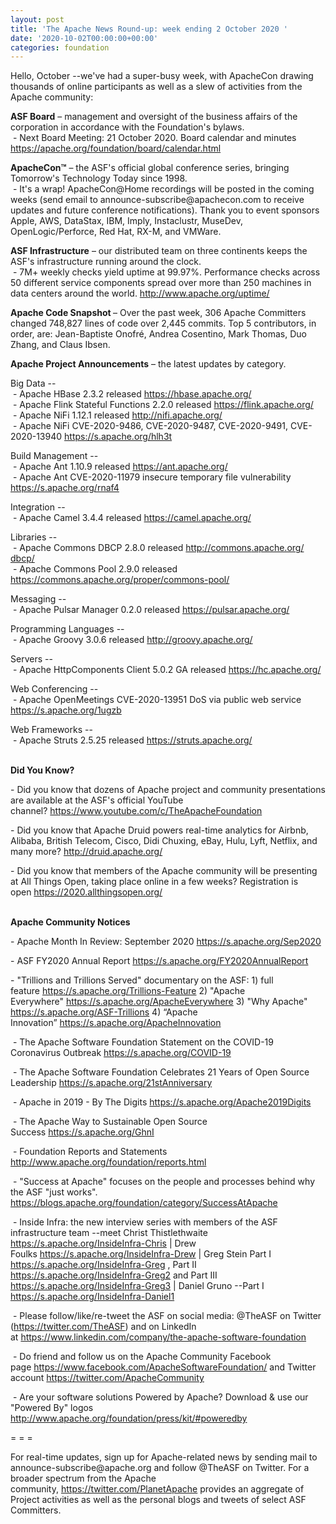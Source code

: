 ```yaml
---
layout: post
title: 'The Apache News Round-up: week ending 2 October 2020 '
date: '2020-10-02T00:00:00+00:00'
categories: foundation
---
```

<p></p><p></p><p></p><p></p><p></p><p></p><p></p><p>Hello, October --we've had a super-busy week, with ApacheCon drawing thousands of online participants as well as a slew of activities from the Apache
 community:</p><span style="font-weight: 700;">ASF Board</span>&nbsp;– management and oversight of the business affairs of the corporation in accordance with the Foundation's bylaws.<br>&nbsp;- Next Board Meeting: 21 October 2020. Board calendar and minutes <a href="https://apache.org/foundation/board/calendar.html" target="_blank">https://apache.org/foundation/board/calendar.html</a><p></p><p><span style="font-weight: 700;">ApacheCon™</span>&nbsp;– the ASF's official global conference series, bringing Tomorrow's Technology Today since 1998.<br>&nbsp;- It's a wrap! ApacheCon@Home recordings will be posted in the coming weeks (send email to announce-subscribe@apachecon.com to receive updates and future conference notifications). Thank you to event sponsors Apple, AWS, DataStax, IBM, Imply, Instaclustr, MuseDev, OpenLogic/Perforce, Red Hat, RX-M, and VMWare.&nbsp;</p><p><span style="font-weight: 700;">ASF Infrastructure</span>&nbsp;– our distributed team on three continents keeps the ASF's infrastructure running around the clock.<br>&nbsp;-
 7M+ weekly checks yield uptime at 99.97%. Performance checks across 50 
different service components spread over more than 250 machines in data centers around the world.&nbsp;<a href="http://www.apache.org/uptime/" target="_blank">http://www.apache.org/uptime/</a><br></p><p><b>Apache Code Snapshot&nbsp;</b>– Over the past week, 306 Apache Committers changed 748,827 lines of code over 2,445 commits. Top 5 contributors, in order, are: Jean-Baptiste Onofré, Andrea Cosentino, Mark Thomas, Duo Zhang, and Claus Ibsen.</p><p><span style="font-weight: 700;">Apache Project Announcements</span>&nbsp;– the latest updates by category.</p><p>Big Data --<br>&nbsp;- Apache <span class="il">HBase</span> 2.3.2 released <a href="https://hbase.apache.org/" rel="noreferrer" target="_blank" data-saferedirecturl="https://www.google.com/url?q=https://hbase.apache.org/&amp;source=gmail&amp;ust=1601625736184000&amp;usg=AFQjCNG_orD3RWDsUoc0x7sHMHB6T5WVOg">https://<span class="il">hbase</span>.apache.org/</a><br>&nbsp;- Apache <span class="il">Flink</span> Stateful Functions 2.2.0 released <a href="https://flink.apache.org/" rel="noreferrer" target="_blank" data-saferedirecturl="https://www.google.com/url?q=https://flink.apache.org/&amp;source=gmail&amp;ust=1601625297448000&amp;usg=AFQjCNHFE68orQa1hpxP0jfCzQK3Q0dDUA">https://<span class="il">flink</span>.apache.org/</a><br>&nbsp;- Apache <span class="il">NiFi</span> 1.12.1 released <a href="http://nifi.apache.org/" target="_blank">http://nifi.apache.org/</a><a href="http://nifi.apache.org/" target="_blank"></a><br>&nbsp;- Apache NiFi CVE-2020-9486, CVE-2020-9487, CVE-2020-9491, CVE-2020-13940&nbsp;<a href="https://s.apache.org/hlh3t" target="_blank">https://s.apache.org/hlh3t</a>&nbsp;</p><p>Build Management --<br>
&nbsp;- Apache <span class="il">Ant</span> 1.10.9 released <a href="https://ant.apache.org/" rel="noreferrer" target="_blank" data-saferedirecturl="https://www.google.com/url?q=https://ant.apache.org/&amp;source=gmail&amp;ust=1601626336195000&amp;usg=AFQjCNG9nK2RCc-m8Szp6pTKvuk1py-Rbw">https://<span class="il">ant</span>.apache.org/</a><br>&nbsp;- Apache Ant CVE-2020-11979 insecure temporary file vulnerability <a href="https://s.apache.org/rnaf4">https://s.apache.org/rnaf4</a></p>Integration --<br>&nbsp;- Apache Camel 3.4.4 released <a href="https://camel.apache.org/" target="_blank">https://camel.apache.org/</a><br><p></p><p>Libraries --<br>&nbsp;- Apache <span class="il">Commons</span> <span class="il">DBCP</span> 2.8.0 released <a href="http://commons.apache.org/dbcp/" target="_blank" data-saferedirecturl="https://www.google.com/url?q=http://commons.apache.org/dbcp/&amp;source=gmail&amp;ust=1601625677872000&amp;usg=AFQjCNHjaM_xzxzLK1wll1fCe586Fsknuw">http://<span class="il">commons</span>.apache.org/<wbr><span class="il">dbcp</span>/</a><br>&nbsp;- Apache <span class="il">Commons</span> <span class="il">Pool</span> 2.9.0 released <a href="https://commons.apache.org/proper/commons-pool/" target="_blank">https://commons.apache.org/proper/commons-pool/</a></p><p>Messaging --<br>&nbsp;- Apache Pulsar Manager 0.2.0 released <a href="https://pulsar.apache.org/" target="_blank">https://pulsar.apache.org/</a></p><p></p><p>Programming Languages --<br>
&nbsp;- Apache <span class="il">Groovy</span> 3.0.6 released <a href="http://groovy.apache.org/" rel="noreferrer" target="_blank" data-saferedirecturl="https://www.google.com/url?q=http://groovy.apache.org/&amp;source=gmail&amp;ust=1601626235793000&amp;usg=AFQjCNFTUkCt5mFwJQ6a006ttBfwQNMXvg">http://<span class="il">groovy</span>.apache.org/</a><br>
</p><p>Servers --<br>&nbsp;- Apache HttpComponents <span class="il">Client</span> 5.0.2 GA released <a href="https://hc.apache.org/" rel="noreferrer" target="_blank" data-saferedirecturl="https://www.google.com/url?q=https://hc.apache.org/&amp;source=gmail&amp;ust=1601625768459000&amp;usg=AFQjCNG3qOflTeR5rwI5SV-Ijlp2YpBDjQ">https://hc.apache.org/</a></p><p>Web Conferencing --<br>&nbsp;- Apache OpenMeetings CVE-2020-13951 DoS via public web service <a href="https://s.apache.org/1ugzb">https://s.apache.org/1ugzb</a></p><p>Web Frameworks --<br>
&nbsp;- Apache <span class="il">Struts</span> 2.5.25 released <a href="https://struts.apache.org/" rel="noreferrer" target="_blank" data-saferedirecturl="https://www.google.com/url?q=https://struts.apache.org/&amp;source=gmail&amp;ust=1601625799601000&amp;usg=AFQjCNGpJXoaOBB9I6YBZbmJ0_IWoFRe-w">https://<span class="il">struts</span>.apache.org/</a></p><p><span style="font-weight: 700;"><br>Did You Know?</span></p><p>- Did you know that dozens of Apache project and community presentations are available at the ASF's official YouTube channel?&nbsp;<a href="https://www.youtube.com/c/TheApacheFoundation">https://www.youtube.com/c/TheApacheFoundation</a></p><p>- Did you know that Apache Druid powers real-time analytics for Airbnb, Alibaba, British Telecom, Cisco,&nbsp;Didi Chuxing, eBay, Hulu, Lyft, Netflix, and many more?&nbsp;<a href="http://druid.apache.org/" target="_blank">http://druid.apache.org/</a>&nbsp;</p><p> </p><p>- Did you know that members of the Apache community will be presenting at All Things Open, taking place online in a few weeks? Registration is open&nbsp;<a href="https://2020.allthingsopen.org/" target="_blank">https://2020.allthingsopen.org/</a><a href="https://2020.allthingsopen.org/" target="_blank" style="background-color: rgb(255, 255, 255);"></a><br>&nbsp;</p><p><span style="font-weight: 700;">Apache Community Notices</span><span style="font-size: 14px;"><br></span></p><p>- Apache Month In Review: September 2020 <a href="https://s.apache.org/Sep2020" rel="noreferrer" target="_blank" data-saferedirecturl="https://www.google.com/url?q=https://s.apache.org/Aug2020&amp;source=gmail&amp;ust=1599214965682000&amp;usg=AFQjCNETk62nvU-_ajNy-ZS5tOCQkUXL1w">https://s.apache.org/Sep2020</a></p><p><span style="font-size: 14px;">- ASF FY2020 Annual Report </span><a href="https://s.apache.org/FY2020AnnualReport" target="_blank">https://s.apache.org/FY2020AnnualReport</a>&nbsp;</p><p>-
 "Trillions and Trillions Served" documentary on the ASF: 1) full feature&nbsp;<a href="https://s.apache.org/Trillions-Feature" target="_blank">https://s.apache.org/Trillions-Feature</a>&nbsp;2) "Apache Everywhere"&nbsp;<a href="https://s.apache.org/ApacheEverywhere" target="_blank">https://s.apache.org/ApacheEverywhere</a>&nbsp;3) "Why Apache" <a href="https://s.apache.org/ASF-Trillions" target="_blank">https://s.apache.org/ASF-Trillions</a>&nbsp;4)&nbsp;“Apache Innovation”&nbsp;<a href="https://s.apache.org/ApacheInnovation" target="_blank">https://s.apache.org/ApacheInnovation</a>&nbsp;</p><p>&nbsp;- The Apache Software Foundation Statement on the COVID-19 Coronavirus Outbreak <a href="https://s.apache.org/COVID-19" target="_blank">https://s.apache.org/COVID-19</a>&nbsp;&nbsp;</p><p>&nbsp;- The Apache Software Foundation Celebrates 21 Years of Open Source Leadership&nbsp;<a href="https://s.apache.org/21stAnniversary" rel="noreferrer" target="_blank" data-saferedirecturl="https://www.google.com/url?q=https://s.apache.org/21stAnniversary&amp;source=gmail&amp;ust=1586580638108000&amp;usg=AFQjCNHhBfHrSsg8TFX4Lwsa4GFZdonhcA">https://s.apache.org/21stAnniv<wbr>ersary</a></p><p>&nbsp;- Apache in 2019 - By The Digits&nbsp;<a href="https://s.apache.org/Apache2019Digits">https://s.apache.org/Apache2019Digits</a></p><p>&nbsp;- The Apache Way to Sustainable Open Source Success&nbsp;<a href="https://s.apache.org/GhnI">https://s.apache.org/GhnI</a></p><p>&nbsp;- Foundation Reports and Statements <a href="http://www.apache.org/foundation/reports.html" target="_blank">http://www.apache.org/foundation/reports.html</a><br></p><p>&nbsp;- "Success at Apache" focuses on the people and processes behind why the ASF "just works". <a href="https://blogs.apache.org/foundation/category/SuccessAtApache" target="_blank">https://blogs.apache.org/foundation/category/SuccessAtApache</a><br></p><div><p>&nbsp;- Inside Infra: the new interview series with members of the ASF infrastructure team --meet Christ Thistlethwaite <a href="https://s.apache.org/InsideInfra-Chris" target="_blank">https://s.apache.org/InsideInfra-Chris</a>&nbsp;| Drew Foulks&nbsp;<a href="https://s.apache.org/InsideInfra-Drew" rel="noreferrer" target="_blank" data-saferedirecturl="https://www.google.com/url?q=https://s.apache.org/InsideInfra-Drew&amp;source=gmail&amp;ust=1588339104628000&amp;usg=AFQjCNF9dVEn48pV7o9HBG14sP9uprU8Xw">https://s.apache.org/InsideInf<wbr>ra-Drew</a>&nbsp;| Greg Stein Part I <a href="https://s.apache.org/InsideInfra-Greg" target="_blank">https://s.apache.org/InsideInfra-Greg</a> , Part II <a href="https://s.apache.org/InsideInfra-Greg2" target="_blank">https://s.apache.org/InsideInfra-Greg2</a> and Part III <a href="https://s.apache.org/InsideInfra-Greg3" target="_blank">https://s.apache.org/InsideInfra-Greg3</a> | Daniel Gruno --Part I <a href="https://s.apache.org/InsideInfra-Daniel1" target="_blank">https://s.apache.org/InsideInfra-Daniel1</a><br></p></div><div><p>&nbsp;- Please follow/like/re-tweet the ASF on social media: @TheASF on Twitter (<a href="https://twitter.com/TheASF">https://twitter.com/TheASF</a>) and on LinkedIn at&nbsp;<a href="https://www.linkedin.com/company/the-apache-software-foundation">https://www.linkedin.com/company/the-apache-software-foundation</a></p><p>&nbsp;- Do friend and follow us on the Apache Community Facebook page&nbsp;<a href="https://www.facebook.com/ApacheSoftwareFoundation/">https://www.facebook.com/ApacheSoftwareFoundation/</a>&nbsp;and Twitter account&nbsp;<a href="https://twitter.com/ApacheCommunity">https://twitter.com/ApacheCommunity</a></p></div><div>&nbsp;- Are your software solutions Powered by Apache? Download &amp; use our "Powered By" logos <a href="http://www.apache.org/foundation/press/kit/#poweredby" target="_blank">http://www.apache.org/foundation/press/kit/#poweredby</a><br></div><p><span class="LrzXr"></span><span class="LrzXr"></span></p><div><p>= = =</p><p>For
 real-time updates, sign up for Apache-related news by sending mail to 
announce-subscribe@apache.org and follow @TheASF on Twitter. For a 
broader spectrum from the Apache community,&nbsp;<a href="https://twitter.com/PlanetApache">https://twitter.com/PlanetApache</a>&nbsp;provides an aggregate of Project activities as well as the personal blogs and tweets of select ASF Committers.</p></div><p></p><p></p><p></p><p></p><p></p><p></p><p></p>
